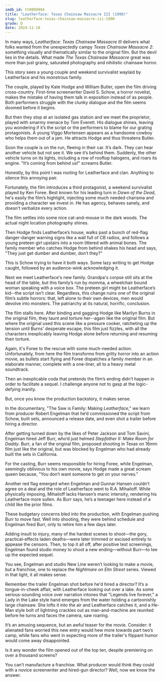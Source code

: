 ```yaml
---
imdb_id: tt0099994
title: "Leatherface: Texas Chainsaw Massacre III (1990)"
slug: leatherface-texas-chainsaw-massacre-iii-1990
grade: D
date: 2024-11-18
---
```


In many ways, _Leatherface: Texas Chainsaw Massacre III_ delivers what folks wanted from the unexpectedly campy <span data-imdb-id="tt0092076">_Texas Chainsaw Massacre 2_</span>: something visually and thematically similar to <span data-imdb-id="tt0072271">the original film</span>. But the devil lies in the details. What made _The Texas Chainsaw Massacre_ great was more than just grainy, saturated photography and nihilistic chainsaw horror.

This story sees a young couple and weekend survivalist waylaid by Leatherface and his monstrous family.

The couple, played by Kate Hodge and William Butler, open the film driving cross-country. First-time screenwriter David S. Schow, a horror novelist, makes the mistake of having them talk in exposition instead of as people. Both performers struggle with the clunky dialogue and the film seems doomed before it begins.

But then they stop at an isolated gas station and we meet the proprietor, played with smarmy menace by Tom Everett. His dialogue shines, leaving you wondering if it’s the script or the performers to blame for our grating protagonists. A young Viggo Mortensen appears as a handsome cowboy who helps them out of a jam. He attracts Hodge and thus threatens Butler.

Soon the couple is on the run, fleeing in their car. It’s dark. They can hear another vehicle but not see it. We see it’s behind them. Suddenly, the other vehicle turns on its lights, including a row of rooftop halogens, and roars its engine. "It’s coming from behind us!" screams Butler.

Honestly, by this point I was rooting for Leatherface and clan. Anything to silence this annoying pair.

Fortunately, the film introduces a third protagonist, a weekend survivalist played by Ken Foree. Best known for his leading turn in <span data-imdb-id="tt0077402">_Dawn of the Dead_</span>, he's easily the film’s highlight, injecting some much needed charisma and providing a character we invest in. He has agency, behaves sanely, and doesn't verbalize every action.

The film settles into some nice cat-and-mouse in the dark woods. The actual night location photography shines.

Then Hodge finds Leatherface’s house, walks past a bunch of red-flag danger-danger warning signs like a wall full of CB radios, and follows a young preteen girl upstairs into a room littered with animal bones. The family member who catches Hodge from behind shakes his head and says, "They just get dumber and dumber, don’t they?"

This is Schow trying to have it both ways. Some lazy writing to get Hodge caught, followed by an audience-wink acknowledging it.

Next we meet Leatherface's new family. Grandpa's corpse still sits at the head of the table, but this family’s run by momma, a wheelchair bound woman speaking with a voice box. The preteen girl might be Leatherface’s kid--the script isn’t clear. Regardless, this change ruins one of the original film’s subtle horrors: that, left alone to their own devices, men would devolve into monsters. The patriarchy at its natural, horrific, conclusion.

The film stalls here. After binding and gagging Hodge like Marilyn Burns in the original film, they taunt and torture her--again like the original film. But where the original used this scene like a pressure cooker, ratcheting up the tension until Burns' desperate escape, this film just fizzles, with all the characters inexplicably leaving Hodge alone before returning and resuming their torture.

Again, it's Foree to the rescue with some much-needed action. Unfortunately, from here the film transforms from gritty horror into an action movie, as bullets start flying and Foree dispatches a family member in an elaborate manner, complete with a one-liner, all to a heavy metal soundtrack.

Then an inexplicable coda that pretends the film’s ending didn’t happen in order to facilitate a sequel. I challenge anyone not to gasp at the logic-defying inanity.

But, once you know the production backstory, it makes sense.

In the documentary, "The Saw is Family: Making _Leatherface_," we learn from producer Robert Engelman that he’d commissioned the script from Schow, built sets, announced a release date, and even shot a trailer before hiring a director.

After getting turned down by the likes of Peter Jackson and Tom Savini, Engelman hired Jeff Burr, who’d just helmed <span data-imdb-id="tt0098385">_Stepfather II: Make Room for Daddy_</span>. Burr, a fan of the original film, proposed shooting in Texas on 16mm film just like the original, but was blocked by Engelman who had already built the sets in California.

For the casting, Burr seems responsible for hiring Foree, while Engelman, seemingly oblivious to his own movie, says Hodge made a great scream queen because, "You don’t want someone to get on your nerves."

Another red flag emerged when Engelman and Gunnar Hansen couldn’t agree on a deal and the role of Leatherface went to R.A. Mihailoff. While physically imposing, Mihailoff lacks Hansen’s manic intensity, rendering his Leatherface more sullen. As Burr says, he’s a teenager here instead of a child like the prior films.

These budgetary concerns bled into the production, with Engelman pushing Burr to move fast. Well into shooting, they were behind schedule and Engelman fired Burr, only to rehire him a few days later.

Adding insult to injury, many of the hardest scenes to shoot—the gory, practical-effects laden deaths—were later trimmed or excised entirely to appease the censors. Then, to top it all off, after positive test screenings, Engelman found studio money to shoot a new ending—without Burr—to tee up the expected sequel.

You see, Engelman and studio New Line weren’t looking to make a movie, but a franchise, one to replace the _Nightmare on Elm Street_ series. Viewed in that light, it all makes sense.

Remember the trailer Engelman shot before he'd hired a director? It’s a tongue-in-cheek affair, with Leatherface looking out over a lake. As some serious-sounding voice over narration intones that "Legends live forever," a Lady in the Lake style hand emerges from the water holding a cartoonishly large chainsaw. She lofts it into the air and Leatherface catches it, and a He-Man style bolt of lightning crackles out as man-and-machine are reunited before he turns and faces the camera, saw roaring.

It’s an amusing sequence, but an awful teaser for the movie. Consider: it alienated fans worried this new entry would hew more towards part two’s camp, while fans who went in expecting more of the trailer's flippant humor would come away disappointed.

Is it any wonder the film opened out of the top ten, despite premiering on over a thousand screens?

You can’t manufacture a franchise. What producer would think they could with a novice screenwriter and hired-gun director? Well, now we know the answer.
